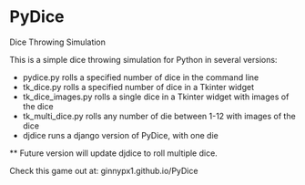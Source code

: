# PyDice
Dice Throwing Simulation

This is a simple dice throwing simulation for Python in several versions:
  - pydice.py rolls a specified number of dice in the command line
  - tk_dice.py rolls a specified number of dice in a Tkinter widget
  - tk_dice_images.py rolls a single dice in a Tkinter widget with images of the dice
  - tk_multi_dice.py rolls any number of die between 1-12 with images of the dice
  - djdice runs a django version of PyDice, with one die
  
** Future version will update djdice to roll multiple dice.

Check this game out at: ginnypx1.github.io/PyDice
